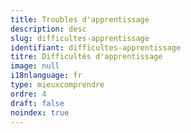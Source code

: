 ```yaml
---
title: Troubles d'apprentissage
description: desc
slug: difficultes-apprentissage
identifiant: difficultes-apprentissage
titre: Difficultés d'apprentissage
image: null
i18nlanguage: fr
type: mieuxcomprendre
ordre: 4
draft: false
noindex: true
---
```


